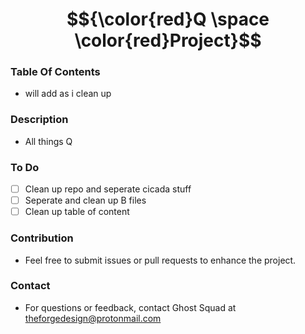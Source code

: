 # $${\color{red}Q \space \color{red}Project}$$

### Table Of Contents
- will add as i clean up

### Description 
- All things Q

### To Do
- [ ] Clean up repo and seperate cicada stuff
- [ ] Seperate and clean up B files
- [ ] Clean up table of content

### Contribution
- Feel free to submit issues or pull requests to enhance the project.

### Contact
- For questions or feedback, contact Ghost Squad at theforgedesign@protonmail.com
